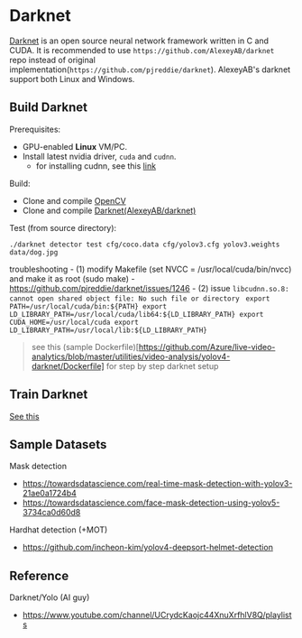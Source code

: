 # Darknet

[Darknet](https://pjreddie.com/darknet/) is an open source neural network framework written in C and CUDA. It is recommended to use `https://github.com/AlexeyAB/darknet` repo instead of original implementation(`https://github.com/pjreddie/darknet`). AlexeyAB's darknet support both Linux and Windows.

## Build Darknet

Prerequisites:

- GPU-enabled __Linux__ VM/PC.
- Install latest nvidia driver, `cuda` and `cudnn`.
    - for installing cudnn, see this [link](https://docs.nvidia.com/deeplearning/cudnn/install-guide/index.html)

Build:

- Clone and compile [OpenCV](https://github.com/opencv/opencv.git)
- Clone and compile [Darknet(AlexeyAB/darknet)](https://github.com/AlexeyAB/darknet)

Test (from source directory):

```
./darknet detector test cfg/coco.data cfg/yolov3.cfg yolov3.weights data/dog.jpg
```

troubleshooting
    - (1) modify Makefile (set NVCC = /usr/local/cuda/bin/nvcc) and make it as root (sudo make)
        - https://github.com/pjreddie/darknet/issues/1246
    - (2) issue `libcudnn.so.8: cannot open shared object file: No such file or directory`
        ``` 
        export PATH=/usr/local/cuda/bin:${PATH}
        export LD_LIBRARY_PATH=/usr/local/cuda/lib64:${LD_LIBRARY_PATH}
        export CUDA_HOME=/usr/local/cuda
        export LD_LIBRARY_PATH=/usr/local/lib:${LD_LIBRARY_PATH}
        ```
> see this (sample Dockerfile)[https://github.com/Azure/live-video-analytics/blob/master/utilities/video-analysis/yolov4-darknet/Dockerfile] for step by step darknet setup

## Train Darknet

[See this](training/README.md)

## Sample Datasets

Mask detection

- https://towardsdatascience.com/real-time-mask-detection-with-yolov3-21ae0a1724b4
- https://towardsdatascience.com/face-mask-detection-using-yolov5-3734ca0d60d8

Hardhat detection (+MOT)

- https://github.com/incheon-kim/yolov4-deepsort-helmet-detection

## Reference

Darknet/Yolo (AI guy)
- https://www.youtube.com/channel/UCrydcKaojc44XnuXrfhlV8Q/playlists

